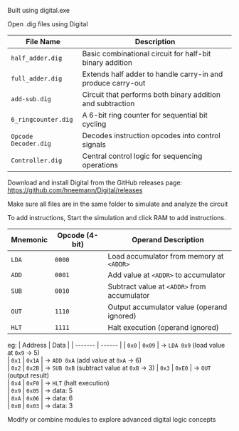 Built using digital.exe

Open .dig files using Digital

| File Name            | Description                                                 |
| -------------------- | ----------------------------------------------------------- |
| `half_adder.dig`     | Basic combinational circuit for half-bit binary addition    |
| `full_adder.dig`     | Extends half adder to handle carry-in and produce carry-out |
| `add-sub.dig`        | Circuit that performs both binary addition and subtraction  |
| `6_ringcounter.dig`  | A 6-bit ring counter for sequential bit cycling             |
| `Opcode Decoder.dig` | Decodes instruction opcodes into control signals            |
| `Controller.dig`     | Central control logic for sequencing operations             |

Download and install Digital from the GitHub releases page:
https://github.com/hneemann/Digital/releases

Make sure all files are in the same folder to simulate and analyze the circuit

To add instructions,
  Start the simulation and click RAM to add instructions.

| Mnemonic | Opcode (4-bit) | Operand Description                         |
| -------- | -------------- | ------------------------------------------- |
| `LDA`    | `0000`         | Load accumulator from memory at `<ADDR>`    |
| `ADD`    | `0001`         | Add value at `<ADDR>` to accumulator        |
| `SUB`    | `0010`         | Subtract value at `<ADDR>` from accumulator |
| `OUT`    | `1110`         | Output accumulator value (operand ignored)  |
| `HLT`    | `1111`         | Halt execution (operand ignored)            |

  
  eg:
    | Address |  Data  |
    | ------- | ------ |
    | `0x0`   | `0x09` | → `LDA 0x9` (load value at `0x9` → 5)     
    | `0x1`   | `0x1A` | → `ADD 0xA` (add value at `0xA` → 6)      
    | `0x2`   | `0x2B` | → `SUB 0xB` (subtract value at `0xB` → 3) 
    | `0x3`   | `0xE0` | → `OUT`      (output result)              
    | `0x4`   | `0xF0` | → `HLT`      (halt execution)             
    | `0x9`   | `0x05` | → data: 5                                 
    | `0xA`   | `0x06` | → data: 6                                 
    | `0xB`   | `0x03` | → data: 3                                 


Modify or combine modules to explore advanced digital logic concepts
